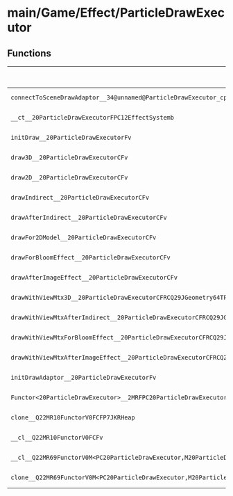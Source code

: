 # main/Game/Effect/ParticleDrawExecutor

## Functions

| Name | Address | Match % |
|------|---------|---------|
| `connectToSceneDrawAdaptor__34@unnamed@ParticleDrawExecutor_cpp@FP14NameObjAdaptorRCQ22MR11FunctorBasei` | `0x800C9580` | :x: (0.0%) |
| `__ct__20ParticleDrawExecutorFPC12EffectSystemb` | `0x800C95F4` | :x: (0.0%) |
| `initDraw__20ParticleDrawExecutorFv` | `0x800C965C` | :x: (0.0%) |
| `draw3D__20ParticleDrawExecutorCFv` | `0x800C96B8` | :x: (0.0%) |
| `draw2D__20ParticleDrawExecutorCFv` | `0x800C96F0` | :x: (0.0%) |
| `drawIndirect__20ParticleDrawExecutorCFv` | `0x800C9874` | :x: (0.0%) |
| `drawAfterIndirect__20ParticleDrawExecutorCFv` | `0x800C9924` | :x: (0.0%) |
| `drawFor2DModel__20ParticleDrawExecutorCFv` | `0x800C995C` | :x: (0.0%) |
| `drawForBloomEffect__20ParticleDrawExecutorCFv` | `0x800C99C4` | :x: (0.0%) |
| `drawAfterImageEffect__20ParticleDrawExecutorCFv` | `0x800C99FC` | :x: (0.0%) |
| `drawWithViewMtx3D__20ParticleDrawExecutorCFRCQ29JGeometry64TPosition3<Q29JGeometry38TMatrix34<Q29JGeometry13SMatrix34C<f>>>` | `0x800C9A34` | :x: (0.0%) |
| `drawWithViewMtxAfterIndirect__20ParticleDrawExecutorCFRCQ29JGeometry64TPosition3<Q29JGeometry38TMatrix34<Q29JGeometry13SMatrix34C<f>>>` | `0x800C9AB4` | :x: (0.0%) |
| `drawWithViewMtxForBloomEffect__20ParticleDrawExecutorCFRCQ29JGeometry64TPosition3<Q29JGeometry38TMatrix34<Q29JGeometry13SMatrix34C<f>>>` | `0x800C9B18` | :x: (0.0%) |
| `drawWithViewMtxAfterImageEffect__20ParticleDrawExecutorCFRCQ29JGeometry64TPosition3<Q29JGeometry38TMatrix34<Q29JGeometry13SMatrix34C<f>>>` | `0x800C9B7C` | :x: (0.0%) |
| `initDrawAdaptor__20ParticleDrawExecutorFv` | `0x800C9BE0` | :x: (0.0%) |
| `Functor<20ParticleDrawExecutor>__2MRFPC20ParticleDrawExecutorM20ParticleDrawExecutorFPCvPCv_v_Q22MR69FunctorV0M<PC20ParticleDrawExecutor,M20ParticleDrawExecutorFPCvPCv_v>` | `0x800C9E80` | :x: (0.0%) |
| `clone__Q22MR10FunctorV0FCFP7JKRHeap` | `0x800C9EC0` | :x: (0.0%) |
| `__cl__Q22MR10FunctorV0FCFv` | `0x800C9F10` | :x: (0.0%) |
| `__cl__Q22MR69FunctorV0M<PC20ParticleDrawExecutor,M20ParticleDrawExecutorFPCvPCv_v>CFv` | `0x800C9F1C` | :x: (0.0%) |
| `clone__Q22MR69FunctorV0M<PC20ParticleDrawExecutor,M20ParticleDrawExecutorFPCvPCv_v>CFP7JKRHeap` | `0x800C9F4C` | :x: (0.0%) |
